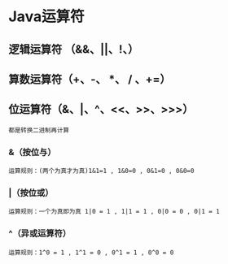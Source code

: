 # Java运算符
## 逻辑运算符 （&&、||、!、）


## 算数运算符（+、-、 *、 / 、+=）


## 位运算符（&、|、^、<<、>>、>>>）
    都是转换二进制再计算

### &（按位与）
    运算规则：(两个为真才为真)1&1=1 , 1&0=0 , 0&1=0 , 0&0=0

### |（按位或）
    运算规则：一个为真即为真 1|0 = 1 , 1|1 = 1 , 0|0 = 0 , 0|1 = 1
### ^（异或运算符）
    运算规则：1^0 = 1 , 1^1 = 0 , 0^1 = 1 , 0^0 = 0
